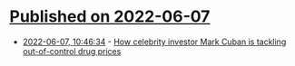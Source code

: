 # [Published on 2022-06-07](index.md)

* [2022-06-07, 10:46:34](https://news.ycombinator.com/item?id=31652264) - [How celebrity investor Mark Cuban is tackling out-of-control drug prices](https://pharmaphorum.com/views-and-analysis/how-celebrity-investor-mark-cuban-is-tackling-out-of-control-drug-prices/)
